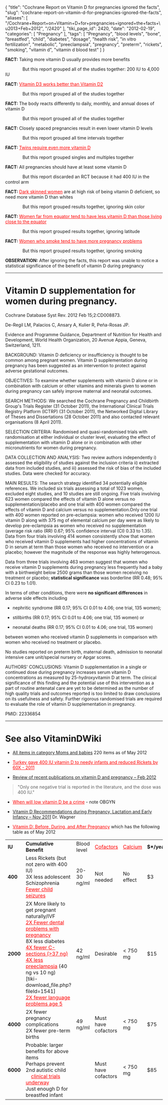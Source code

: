 {
    "title": "Cochrane Report on Vitamin D for pregnancies ignored the facts",
    "slug": "cochrane-report-on-vitamin-d-for-pregnancies-ignored-the-facts",
    "aliases": [
        "/Cochrane+Report+on+Vitamin+D+for+pregnancies+ignored+the+facts+\u2013+Feb+2012",
        "/2420"
    ],
    "tiki_page_id": 2420,
    "date": "2012-02-19",
    "categories": [
        "Pregnancy"
    ],
    "tags": [
        "Pregnancy",
        "blood levels",
        "bone",
        "breastfed",
        "child",
        "diabetes",
        "dosage",
        "health risk",
        "in vitro fertilization",
        "metabolic",
        "preeclampsia",
        "pregnancy",
        "preterm",
        "rickets",
        "smoking",
        "vitamin d",
        "vitamin d blood test"
    ]
}


**FACT:**  Taking more vitamin D usually provides more benefits

&nbsp; &nbsp; &nbsp; &nbsp; &nbsp; &nbsp; &nbsp; But this report grouped all of the studies together: 200 IU to 4,000 IU

 **FACT:**  <a href="/posts/vitamin-d3-works-better-than-vitamin-d2" style="color: red; text-decoration: underline;" title="This link has an unknown page_id: 2138">Vitamin D3 works better than Vitamin D2</a>

&nbsp; &nbsp; &nbsp; &nbsp; &nbsp; &nbsp; &nbsp; But this report grouped all of the studies together

 **FACT:**  The body reacts differently to daily, monthly, and annual doses of vitamin D

&nbsp; &nbsp; &nbsp; &nbsp; &nbsp; &nbsp; &nbsp; But this report grouped all of the studies together

 **FACT:**  Closely spaced pregnancies result in even lower vitamin D levels

&nbsp; &nbsp; &nbsp; &nbsp; &nbsp; &nbsp; &nbsp; But this report grouped all time intervals together

 **FACT:**  <a href="/posts/twins-require-even-more-vitamin-d" style="color: red; text-decoration: underline;" title="This link has an unknown page_id: 1721">Twins require even more vitamin D</a>

&nbsp; &nbsp; &nbsp; &nbsp; &nbsp; &nbsp; &nbsp; But this report grouped singles and multiples together

 **FACT:**  All pregnancies should have at least some vitamin D

&nbsp; &nbsp; &nbsp; &nbsp; &nbsp; &nbsp; &nbsp; But this report discarded an RCT because it had 400 IU in the control arm

 **FACT:**  <a href="/posts/dark-skinned-women" style="color: red; text-decoration: underline;" title="This link has an unknown page_id: 1566">Dark skinned women</a> are at high risk of being vitamin D deficient, so need more vitamin D than whites

&nbsp; &nbsp; &nbsp; &nbsp; &nbsp; &nbsp; &nbsp; But this report grouped results together, ignoring skin color

 **FACT:**  <a href="/posts/women-far-from-equator-tend-to-have-less-vitamin-d-than-those-living-close-to-the-equator" style="color: red; text-decoration: underline;" title="This link has an unknown page_id: 2046">Women far from equator tend to have less vitamin D than those living close to the equator</a>

&nbsp; &nbsp; &nbsp; &nbsp; &nbsp; &nbsp; &nbsp; But this report  grouped results together, ignoring latitude

 **FACT:**  <a href="/posts/women-who-smoke-tend-to-have-more-pregnancy-problems" style="color: red; text-decoration: underline;" title="This link has an unknown page_id: 1953">Women who smoke tend to have more pregnancy problems</a>

&nbsp; &nbsp; &nbsp; &nbsp; &nbsp; &nbsp; &nbsp; But this report  grouped results together, ignoring smoking

 **OBSERVATION:**  After ignoring the facts, this report was unable to notice a statistical significance of the benefit of vitamin D during pregnancy

- - - - - - - - - - - - - - - - - - - - - - - - - - - - - - - - - - - - - - - - - 

# Vitamin D supplementation for women during pregnancy.

Cochrane Database Syst Rev. 2012 Feb 15;2:CD008873.

De-Regil LM, Palacios C, Ansary A, Kulier R, Peña-Rosas JP.

Evidence and Programme Guidance, Department of Nutrition for Health and Development, World Health Organization, 20 Avenue Appia, Geneva, Switzerland, 1211.

BACKGROUND: Vitamin D deficiency or insufficiency is thought to be common among pregnant women. Vitamin D supplementation during pregnancy has been suggested as an intervention to protect against adverse gestational outcomes.

OBJECTIVES: To examine whether supplements with vitamin D alone or in combination with calcium or other vitamins and minerals given to women during pregnancy can safely improve maternal and neonatal outcomes.

SEARCH METHODS: We searched the Cochrane Pregnancy and Childbirth Group's Trials Register (31 October 2011), the International Clinical Trials Registry Platform (ICTRP) (31 October 2011), the Networked Digital Library of Theses and Dissertations (28 October 2011) and also contacted relevant organisations (8 April 2011).

SELECTION CRITERIA: Randomised and quasi-randomised trials with randomisation at either individual or cluster level, evaluating the effect of supplementation with vitamin D alone or in combination with other micronutrients for women during pregnancy.

DATA COLLECTION AND ANALYSIS: Two review authors independently i) assessed the eligibility of studies against the inclusion criteria ii) extracted data from included studies, and iii) assessed the risk of bias of the included studies. Data were checked for accuracy.

MAIN RESULTS: The search strategy identified 34 potentially eligible references. We included six trials assessing a total of 1023 women, excluded eight studies, and 10 studies are still ongoing. Five trials involving 623 women compared the effects of vitamin D alone versus no supplementation/placebo and one trial with 400 women compared the effects of vitamin D and calcium versus no supplementation.Only one trial with 400 women reported on pre-eclampsia: women who received 1200 IU vitamin D along with 375 mg of elemental calcium per day were as likely to develop pre-eclampsia as women who received no supplementation (average risk ratio (RR) 0.67; 95% confidence interval (CI) 0.33 to 1.35). Data from four trials involving 414 women consistently show that women who received vitamin D supplements had higher concentrations of vitamin D in serum at term than those women who received no intervention or a placebo; however the magnitude of the response was highly heterogenous. 

Data from three trials involving 463 women suggest that women who receive vitamin D supplements during pregnancy less frequently had a baby with a birthweight below 2500 grams than those women receiving no treatment or placebo;  **statistical significance**  was borderline (RR 0.48; 95% CI 0.23 to 1.01). 

In terms of other conditions, there were  **no significant differences**  in adverse side effects including 

* nephritic syndrome (RR 0.17; 95% CI 0.01 to 4.06; one trial, 135 women); 

* stillbirths (RR 0.17; 95% CI 0.01 to 4.06; one trial, 135 women) or 

* neonatal deaths (RR 0.17; 95% CI 0.01 to 4.06; one trial, 135 women) 

between women who received vitamin D supplements in comparison with women who received no treatment or placebo. 

No studies reported on preterm birth, maternal death, admission to neonatal intensive care unit/special nursery or Apgar scores.

AUTHORS' CONCLUSIONS: Vitamin D supplementation in a single or continued dose during pregnancy increases serum vitamin D concentrations as measured by 25-hydroxyvitamin D at term. The clinical significance of this finding and the potential use of this intervention as a part of routine antenatal care are yet to be determined as the number of high quality trials and outcomes reported is too limited to draw conclusions on its usefulness and safety. Further rigorous randomised trials are required to evaluate the role of vitamin D supplementation in pregnancy.

PMID:     22336854

- - - - - - - - - - - - - - - - - - - - - - - - - - - - - 

# See also VitaminDWiki

* [All items in category Moms and babies](https://www.VitaminDWiki.com/tiki-browse_categories.php?parentId=12&sort_mode=created_desc) 220 items as of May 2012

* <a href="/posts/turkey-gave-400-iu-vitamin-d-to-needy-infants-and-reduced-rickets-by-60x-2011" style="color: red; text-decoration: underline;" title="This link has an unknown page_id: 1675">Turkey gave 400 IU vitamin D to needy infants and reduced Rickets by 60X - 2011</a>

* [Review of recent publications on vitamin D and pregnancy – Feb 2012](/posts/review-of-recent-publications-on-vitamin-d-and-pregnancy)

> "Only one negative trial is reported in the literature, and the dose was 400 IU."

* <a href="/posts/when-will-low-vitamin-d-be-a-crime" style="color: red; text-decoration: underline;" title="This link has an unknown page_id: 2344">When will low vitamin D be a crime</a> - note OBGYN

* [Vitamin D Recommendations during Pregnancy, Lactation and Early Infancy – Nov 2011](/posts/vitamin-d-recommendations-during-pregnancy-lactation-and-early-infancy) Dr. Wagner

* <a href="/posts/vitamin-d-before-during-and-after-pregnancy" style="color: red; text-decoration: underline;" title="This link has an unknown page_id: 816">Vitamin D: Before, During, and After Pregnancy</a> which has the following table as of May 2012

| | | | | | |
| --- | --- | --- | --- | --- | --- |
|  **IU**  |  **Cumulative Benefit**   | Blood level | <a href="/posts/cofactors" style="color: red; text-decoration: underline;" title="This link has an unknown page_id: 1270">Cofactors</a> | <a href="/posts/calcium" style="color: red; text-decoration: underline;" title="This link has an unknown page_id: 1446">Calcium</a> |  **$*/year**  |
|  **400**   | Less Rickets (but not zero with 400 IU)<br>3X less adolescent Schizophrenia <br><a href="/posts/fewer-child-seizures" style="color: red; text-decoration: underline;" title="This link has an unknown page_id: 901">Fewer child seizures</a> | 20-30 ng/ml | Not needed | No effect | $3 |
|  **2000**   | 2X More likely to get pregnant naturally/IVF <br><a href="/posts/2x-fewer-dental-problems-with-pregnancy" style="color: red; text-decoration: underline;" title="This link has an unknown page_id: 1384">2X Fewer dental problems with pregnancy</a><br> 8X less diabetes<br> <a href="/posts/4x-fewer-c-sections-37-ng" style="color: red; text-decoration: underline;" title="This link has an unknown page_id: 337">4X fewer C-sections (>37 ng)</a><br> <a href="/posts/4x-less-preeclampsia" style="color: red; text-decoration: underline;" title="This link has an unknown page_id: 1115">4X less preeclampsia</a> (40 ng vs 10 ng) <br> <span>[tiki-download_file.php?fileId=1541]</span> <br> <a href="/posts/2x-fewer-language-problems-age-5" style="color: red; text-decoration: underline;" title="This link has an unknown page_id: 2405">2X fewer language problems age 5</a>  | 42 ng/ml  | Desirable | < 750 mg | $15 |
|  **4000**  | 2X fewer pregnancy complications <br> 2X fewer pre-term births | 49 ng/ml  | Must have <br> cofactors | < 750 mg | $75 |
|  **6000**   | Probable: larger benefits for above items<br>Perhaps prevent 2nd autistic child<br>&nbsp; &nbsp; <a href="/posts/clinical-trials-underway" style="color: red; text-decoration: underline;" title="This link has an unknown page_id: 312">clinical trials underway</a><br>Just enough D for breastfed infant |  | Must have<br>cofactors | < 750 mg | $85 |